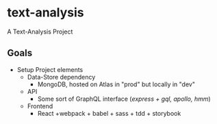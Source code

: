 # text-analysis
A Text-Analysis Project  

## Goals
- Setup Project elements
  - Data-Store dependency
    - MongoDB, hosted on Atlas in "prod" but locally in "dev"
  - API
    - Some sort of GraphQL interface (_express + gql, apollo, hmm_)
  - Frontend
    - React +webpack + babel + sass + tdd + storybook